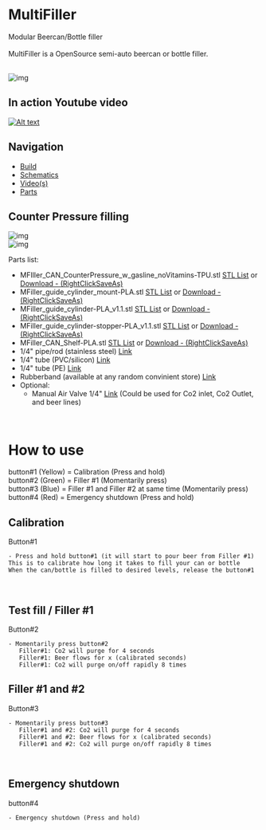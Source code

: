 # MultiFiller
Modular Beercan/Bottle filler </br></br>
MultiFiller is a OpenSource semi-auto beercan or bottle filler.</br></br>

![img](https://github.com/tedelm/MultiFiller/blob/main/img/mockup.png)

## In action Youtube video
[![Alt text](https://img.youtube.com/vi/LUoDoRMrJUI/0.jpg)](https://youtu.be/LUoDoRMrJUI)


## Navigation 

* [Build](https://github.com/tedelm/MultiFiller/blob/main/Build/README.md)
* [Schematics](https://github.com/tedelm/MultiFiller/blob/main/Schematics/README.md)
* [Video(s)](https://youtu.be/LUoDoRMrJUI)
* [Parts](https://github.com/tedelm/MultiFiller/blob/main/Parts/readme.md)

## Counter Pressure filling

![img](https://github.com/tedelm/MultiFiller/blob/main/img/mfiller_mockUp_counterpressure_06.JPG)</br>
![img](https://github.com/tedelm/MultiFiller/blob/main/img/mfiller_mockUp_counterpressure_07.JPG)</br>

Parts list:
- MFIller_CAN_CounterPressure_w_gasline_noVitamins-TPU.stl [STL List](https://github.com/tedelm/MultiFiller/tree/main/stl) or [Download - (RightClickSaveAs)](https://github.com/tedelm/MultiFiller/blob/main/stl/MFIller_CAN_CounterPressure_w_gasline_noVitamins-TPU.stl)
- MFiller_guide_cylinder_mount-PLA.stl  [STL List](https://github.com/tedelm/MultiFiller/tree/main/stl) or [Download - (RightClickSaveAs)](https://github.com/tedelm/MultiFiller/blob/main/stl/MFiller_guide_cylinder_mount-PLA.stl)
- MFiller_guide_cylinder-PLA_v1.1.stl  [STL List](https://github.com/tedelm/MultiFiller/tree/main/stl) or [Download - (RightClickSaveAs)](https://github.com/tedelm/MultiFiller/blob/main/stl/MFiller_guide_cylinder-PLA_v1.1.stl)
- MFiller_guide_cylinder-stopper-PLA_v1.1.stl   [STL List](https://github.com/tedelm/MultiFiller/tree/main/stl) or [Download - (RightClickSaveAs)](https://github.com/tedelm/MultiFiller/blob/main/stl/MFiller_guide_cylinder-stopper-PLA_v1.1.stl)
- MFiller_CAN_Shelf-PLA.stl    [STL List](https://github.com/tedelm/MultiFiller/tree/main/stl) or [Download - (RightClickSaveAs)](https://github.com/tedelm/MultiFiller/blob/main/stl/MFiller_CAN_Shelf-PLA.stl)
- 1/4" pipe/rod (stainless steel) [Link](https://www.maskindelen.se/product/rostfritt-ror-6x1)
- 1/4" tube (PVC/silicon) [Link](https://akvarieimporten.se/tillbehor/luftslang/pvc-luftslang-46-mm-transparent)
- 1/4" tube (PE) [Link](https://shop.humle.se/utrustning/slang/polyeten-pe/pe-slang-neutral-14-yd-per-meter)
- Rubberband (available at any random convinient store) [Link](https://www.clasohlson.com/se/Gummiband/p/Pr342290016)
- Optional:
    - Manual Air Valve 1/4" [Link](https://akvarieimporten.se/tillbehor/kopplingar-syresten/luftkran-i-plast-1-vags-for-luftslang-46-mm) (Could be used for Co2 inlet, Co2 Outlet, and beer lines)


</br>

# How to use
button#1 (Yellow) = Calibration (Press and hold)</br>
button#2 (Green)  = Filler #1 (Momentarily press)</br>
button#3 (Blue)   = Filler #1 and Filler #2 at same time (Momentarily press)</br>
button#4 (Red)    = Emergency shutdown (Press and hold)</br>

## Calibration
Button#1

    - Press and hold button#1 (it will start to pour beer from Filler #1)
    This is to calibrate how long it takes to fill your can or bottle
    When the can/bottle is filled to desired levels, release the button#1

</br>

## Test fill / Filler #1 
Button#2

    - Momentarily press button#2
       Filler#1: Co2 will purge for 4 seconds
       Filler#1: Beer flows for x (calibrated seconds)
       Filler#1: Co2 will purge on/off rapidly 8 times

## Filler #1 and #2
Button#3

    - Momentarily press button#3
       Filler#1 and #2: Co2 will purge for 4 seconds
       Filler#1 and #2: Beer flows for x (calibrated seconds)
       Filler#1 and #2: Co2 will purge on/off rapidly 8 times

</br>

## Emergency shutdown
button#4

    - Emergency shutdown (Press and hold)

</br>
